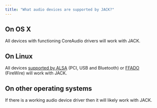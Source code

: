 ```yaml
---
title: "What audio devices are supported by JACK?"
---
```


## On OS X

All devices with functioning CoreAudio drivers will work with JACK.

## On Linux

All devices [supported by
ALSA](http://www.alsa-project.org/main/index.php/Matrix:Main) (PCI, USB
and Bluetooth) or [FFADO](http://ffado.org/) (FireWire) will work with
JACK.

## On other operating systems

If there is a working audio device driver then it will likely work with
JACK.

